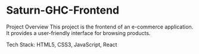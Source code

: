 # Saturn-GHC-Frontend


Project Overview
This project is the frontend of an e-commerce application. It provides a user-friendly interface for browsing products.

Tech Stack:
HTML5,
CSS3,
JavaScript,
React
